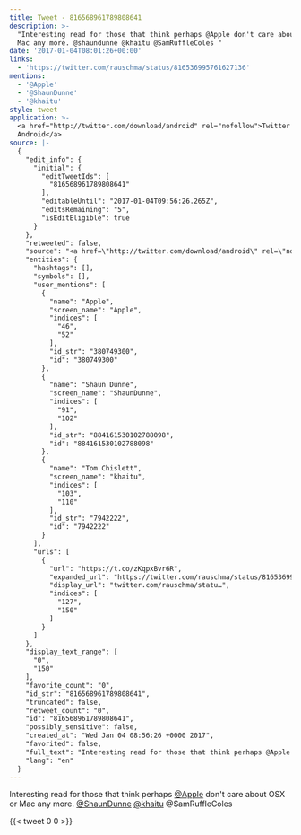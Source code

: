 ```yaml
---
title: Tweet - 816568961789808641
description: >-
  "Interesting read for those that think perhaps @Apple don't care about OSX or
  Mac any more. @shaundunne @khaitu @SamRuffleColes "
date: '2017-01-04T08:01:26+00:00'
links:
  - 'https://twitter.com/rauschma/status/816536995761627136'
mentions:
  - '@Apple'
  - '@ShaunDunne'
  - '@khaitu'
style: tweet
application: >-
  <a href="http://twitter.com/download/android" rel="nofollow">Twitter for
  Android</a>
source: |-
  {
    "edit_info": {
      "initial": {
        "editTweetIds": [
          "816568961789808641"
        ],
        "editableUntil": "2017-01-04T09:56:26.265Z",
        "editsRemaining": "5",
        "isEditEligible": true
      }
    },
    "retweeted": false,
    "source": "<a href=\"http://twitter.com/download/android\" rel=\"nofollow\">Twitter for Android</a>",
    "entities": {
      "hashtags": [],
      "symbols": [],
      "user_mentions": [
        {
          "name": "Apple",
          "screen_name": "Apple",
          "indices": [
            "46",
            "52"
          ],
          "id_str": "380749300",
          "id": "380749300"
        },
        {
          "name": "Shaun Dunne",
          "screen_name": "ShaunDunne",
          "indices": [
            "91",
            "102"
          ],
          "id_str": "884161530102788098",
          "id": "884161530102788098"
        },
        {
          "name": "Tom Chislett",
          "screen_name": "khaitu",
          "indices": [
            "103",
            "110"
          ],
          "id_str": "7942222",
          "id": "7942222"
        }
      ],
      "urls": [
        {
          "url": "https://t.co/zKqpxBvr6R",
          "expanded_url": "https://twitter.com/rauschma/status/816536995761627136",
          "display_url": "twitter.com/rauschma/statu…",
          "indices": [
            "127",
            "150"
          ]
        }
      ]
    },
    "display_text_range": [
      "0",
      "150"
    ],
    "favorite_count": "0",
    "id_str": "816568961789808641",
    "truncated": false,
    "retweet_count": "0",
    "id": "816568961789808641",
    "possibly_sensitive": false,
    "created_at": "Wed Jan 04 08:56:26 +0000 2017",
    "favorited": false,
    "full_text": "Interesting read for those that think perhaps @Apple don't care about OSX or Mac any more. @shaundunne @khaitu @SamRuffleColes https://t.co/zKqpxBvr6R",
    "lang": "en"
  }
---
```

Interesting read for those that think perhaps [@Apple](https://twitter.com/@Apple) don't care about OSX or Mac any more. [@ShaunDunne](https://twitter.com/@ShaunDunne) [@khaitu](https://twitter.com/@khaitu) @SamRuffleColes 
    
{{< tweet 0 0 >}}
    
